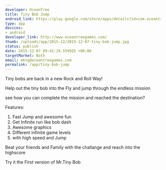 ```yaml
--- 
developer: OceanTree
title: Tiny Bob Jump
android_link: https://play.google.com/store/apps/details?id=com.oceantree.pink.myboo.boo.pau.tiny.pet
type: app
devices: 
- android
developer_link: http://www.oceantreegames.com/
thumb: /uploads/app/2015-12/2015-12-07-tiny-bob-jump.jpg
status: publish
date: 2015-12-07 09:41:19.559565 +00:00
targetMarket: Both
email: mktg@oceantreegames.com
permalink: /app/tiny-bob-jump
---
```


Tiny bobs are back in a new Rock and Roll Way!

Help out the tiny bob into the Fly and jump through the endless mission

see how you can complete the mission and reached the destination?

Features:
1. Fast Jump and awesome fun
2. Get Infinite run like bob dash
3. Awesome graphics
4. Different infinite game levels
5. with high speed and Jump

Beat your friends and Family with the challange and reach into the highscore

Try it the First version of Mr.Tiny Bob
